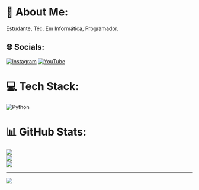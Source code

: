 # 💫 About Me:
Estudante, Téc. Em Informática, Programador.


## 🌐 Socials:
[![Instagram](https://img.shields.io/badge/Instagram-%23E4405F.svg?logo=Instagram&logoColor=white)](https://instagram.com/https://l1nk.dev/megYN) [![YouTube](https://img.shields.io/badge/YouTube-%23FF0000.svg?logo=YouTube&logoColor=white)](https://youtube.com/@https://acesse.dev/al4Nj) 

# 💻 Tech Stack:
![Python](https://img.shields.io/badge/python-3670A0?style=flat&logo=python&logoColor=ffdd54)
# 📊 GitHub Stats:
![](https://github-readme-stats.vercel.app/api?username=Ismaellima7&theme=dracula&hide_border=false&include_all_commits=false&count_private=false)<br/>
![](https://github-readme-streak-stats.herokuapp.com/?user=Ismaellima7&theme=dracula&hide_border=false)<br/>
![](https://github-readme-stats.vercel.app/api/top-langs/?username=Ismaellima7&theme=dracula&hide_border=false&include_all_commits=false&count_private=false&layout=compact)

---
[![](https://visitcount.itsvg.in/api?id=Ismaellima7&icon=0&color=0)](https://visitcount.itsvg.in)

<!-- Proudly created with GPRM ( https://gprm.itsvg.in ) -->